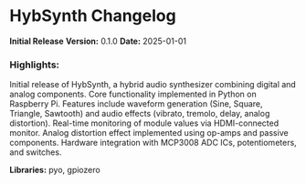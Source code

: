 # HybSynth Changelog

**Initial Release**
**Version:** 0.1.0
**Date:** 2025-01-01

### Highlights:
Initial release of HybSynth, a hybrid audio synthesizer combining digital and analog components.
Core functionality implemented in Python on Raspberry Pi.
Features include waveform generation (Sine, Square, Triangle, Sawtooth) and audio effects (vibrato, tremolo, delay, analog distortion).
Real-time monitoring of module values via HDMI-connected monitor.
Analog distortion effect implemented using op-amps and passive components.
Hardware integration with MCP3008 ADC ICs, potentiometers, and switches.

**Libraries:** pyo, gpiozero

